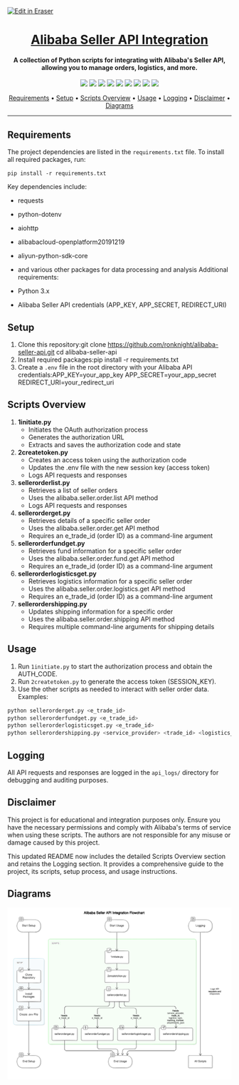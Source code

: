 <p><a target="_blank" href="https://app.eraser.io/workspace/o8hc74AnQrLKcf0ufzUD" id="edit-in-eraser-github-link"><img alt="Edit in Eraser" src="https://firebasestorage.googleapis.com/v0/b/second-petal-295822.appspot.com/o/images%2Fgithub%2FOpen%20in%20Eraser.svg?alt=media&amp;token=968381c8-a7e7-472a-8ed6-4a6626da5501"></a></p>

# <h1 align="center"><a href="https://github.com/ronknight/alibaba-seller-api">Alibaba Seller API Integration</a></h1>
<h4 align="center">A collection of Python scripts for integrating with Alibaba's Seller API, allowing you to manage orders, logistics, and more.</h4>
<p align="center">
<a href="https://twitter.com/PinoyITSolution"><img src="https://img.shields.io/twitter/follow/PinoyITSolution?style=social"></a>
<a href="https://github.com/ronknight?tab=followers"><img src="https://img.shields.io/github/followers/ronknight?style=social"></a>
<a href="https://github.com/ronknight/ronknight/stargazers"><img src="https://img.shields.io/github/stars/BEPb/BEPb.svg?logo=github"></a>
<a href="https://github.com/ronknight/ronknight/network/members"><img src="https://img.shields.io/github/forks/BEPb/BEPb.svg?color=blue&logo=github"></a>
  <a href="https://youtube.com/@PinoyITSolution"><img src="https://img.shields.io/youtube/channel/subscribers/UCeoETAlg3skyMcQPqr97omg"></a>
<a href="https://github.com/ronknight/alibaba-seller-api/issues"><img src="https://img.shields.io/badge/contributions-welcome-brightgreen.svg?style=flat"></a>
<a href="https://github.com/ronknight/alibaba-seller-api/blob/master/LICENSE"><img src="https://img.shields.io/badge/License-MIT-yellow.svg"></a>
<a href="#"><img src="https://img.shields.io/badge/Made%20with-Python-1f425f.svg"></a>
<a href="https://github.com/ronknight"><img src="https://img.shields.io/badge/Made%20with%20%F0%9F%A4%8D%20by%20-%20Ronknight%20-%20red"></a>
</p>
<p align="center">
  <a href="#requirements">Requirements</a> •
  <a href="#setup">Setup</a> •
  <a href="#scripts-overview">Scripts Overview</a> •
  <a href="#usage">Usage</a> •
  <a href="#logging">Logging</a> •
  <a href="#disclaimer">Disclaimer</a> •
  <a href="#diagrams">Diagrams</a>
</p>

---

## Requirements
The project dependencies are listed in the `requirements.txt` file. To install all required packages, run:

```
pip install -r requirements.txt
```
Key dependencies include:

- requests
- python-dotenv
- aiohttp
- alibabacloud-openplatform20191219
- aliyun-python-sdk-core
- and various other packages for data processing and analysis
Additional requirements:

- Python 3.x
- Alibaba Seller API credentials (APP_KEY, APP_SECRET, REDIRECT_URI)
## Setup
1. Clone this repository:git clone https://github.com/ronknight/alibaba-seller-api.git
cd alibaba-seller-api
2. Install required packages:pip install -r requirements.txt
3. Create a `.env`  file in the root directory with your Alibaba API credentials:APP_KEY=your_app_key
APP_SECRET=your_app_secret
REDIRECT_URI=your_redirect_uri
## Scripts Overview
1. **1initiate.py**
    - Initiates the OAuth authorization process
    - Generates the authorization URL
    - Extracts and saves the authorization code and state
2. **2createtoken.py**
    - Creates an access token using the authorization code
    - Updates the .env file with the new session key (access token)
    - Logs API requests and responses
3. **sellerorderlist.py**
    - Retrieves a list of seller orders
    - Uses the alibaba.seller.order.list API method
    - Logs API requests and responses
4. **sellerorderget.py**
    - Retrieves details of a specific seller order
    - Uses the alibaba.seller.order.get API method
    - Requires an e_trade_id (order ID) as a command-line argument
5. **sellerorderfundget.py**
    - Retrieves fund information for a specific seller order
    - Uses the alibaba.seller.order.fund.get API method
    - Requires an e_trade_id (order ID) as a command-line argument
6. **sellerorderlogisticsget.py**
    - Retrieves logistics information for a specific seller order
    - Uses the alibaba.seller.order.logistics.get API method
    - Requires an e_trade_id (order ID) as a command-line argument
7. **sellerordershipping.py**
    - Updates shipping information for a specific order
    - Uses the alibaba.seller.order.shipping API method
    - Requires multiple command-line arguments for shipping details
## Usage
1. Run `1initiate.py`  to start the authorization process and obtain the AUTH_CODE.
2. Run `2createtoken.py`  to generate the access token (SESSION_KEY).
3. Use the other scripts as needed to interact with seller order data.
Examples:

```bash
python sellerorderget.py <e_trade_id>
python sellerorderfundget.py <e_trade_id>
python sellerorderlogisticsget.py <e_trade_id>
python sellerordershipping.py <service_provider> <trade_id> <logistics_type> <tracking_number> <attachments_json>
```
## Logging
All API requests and responses are logged in the `api_logs/` directory for debugging and auditing purposes.

## Disclaimer
This project is for educational and integration purposes only. Ensure you have the necessary permissions and comply with Alibaba's terms of service when using these scripts. The authors are not responsible for any misuse or damage caused by this project.

This updated README now includes the detailed Scripts Overview section and retains the Logging section. It provides a comprehensive guide to the project, its scripts, setup process, and usage instructions.


<!-- eraser-additional-content -->
## Diagrams
<!-- eraser-additional-files -->
<a href="/README-Alibaba Seller API Integration Flowchart-1.eraserdiagram" data-element-id="CIQeV1CwC1eI5bC16W0Qb"><img src="/.eraser/o8hc74AnQrLKcf0ufzUD___3Jivg2tjMecMlrHwbIVIBR8f7U03___---diagram----a7c8b791fff47f62f024852ab8b4a50e-Alibaba-Seller-API-Integration-Flowchart.png" alt="" data-element-id="CIQeV1CwC1eI5bC16W0Qb" /></a>
<!-- end-eraser-additional-files -->
<!-- end-eraser-additional-content -->
<!--- Eraser file: https://app.eraser.io/workspace/o8hc74AnQrLKcf0ufzUD --->